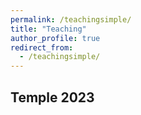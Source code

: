 ```yaml
---
permalink: /teachingsimple/
title: "Teaching"
author_profile: true
redirect_from: 
  - /teachingsimple/
---
```


## Temple 2023
